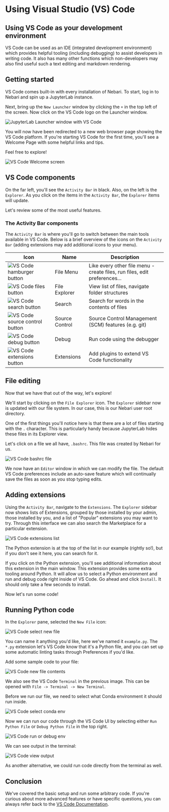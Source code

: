 # Using Visual Studio (VS) Code

## Using VS Code as your development environment

VS Code can be used as an IDE (integrated development environment) which
provides helpful tooling (including debugging) to assist developers in writing
code. It also has many other functions which non-developers may also find
useful such a text editing and markdown rendering.

## Getting started

VS Code comes built-in with every installation of Nebari. To start, log in
to Nebari and spin up a JupyterLab instance.

Next, bring up the `New Launcher` window by clicking the `+` in the top left of
the screen. Now click on the VS Code logo on the Launcher window.

![JupyterLab Launcher window with VS Code](/img/tutorials/vscode_launcher.png)

You will now have been redirected to a new web browser page showing the VS
Code platform. If you're starting VS Code for the first time, you'll see a
Welcome Page with some helpful links and tips.

Feel free to explore!

![VS Code Welcome screen](/img/tutorials/vscode_welcome.png)

## VS Code components

On the far left, you'll see the `Activity Bar` in black. Also, on the left is
the `Explorer`. As you click on the items in the `Activity Bar`, the `Explorer`
items will update.

Let's review some of the most useful features.

### The Activity Bar components

The `Activity Bar` is where you'll go to switch between the main tools
available in VS Code. Below is a brief overview of the icons on the
`Activity Bar` (adding extensions may add additional icons to your menu).

| Icon                                                                       | Name           | Description                                                               |
| -------------------------------------------------------------------------- | -------------- | ------------------------------------------------------------------------- |
| ![VS Code hamburger button](/img/tutorials/vscode_hamburger.png)           | File Menu      | Like every other file menu - create files, run files, edit preferences... |
| ![VS Code files button](/img/tutorials/vscode_files.png)                   | File Explorer  | View list of files, navigate folder structures                            |
| ![VS Code search button](/img/tutorials/vscode_search.png)                 | Search         | Search for words in the contents of files                                 |
| ![VS Code source control button](/img/tutorials/vscode_source_control.png) | Source Control | Source Control Management (SCM) features (e.g. git)                       |
| ![VS Code debug button](/img/tutorials/vscode_debug.png)                   | Debug          | Run code using the debugger                                               |
| ![VS Code extensions button](/img/tutorials/vscode_extensions.png)         | Extensions     | Add plugins to extend VS Code functionality                               |

## File editing

Now that we have that out of the way, let's explore!

We'll start by clicking on the `File Explorer` icon. The `Explorer` sidebar now
is updated with our file system. In our case, this is our Nebari user root
directory.

One of the first things you'll notice here is that there are a lot of files
starting with the `.` character. This is particularly handy because JupyterLab
hides these files in its Explorer view.

Let's click on a file we all have, `.bashrc`. This file was created by Nebari
for us.

![VS Code bashrc file](/img/tutorials/vscode_bashrc.png)

We now have an `Editor` window in which we can modify the file. The default
VS Code preferences include an auto-save feature which will continually save
the files as soon as you stop typing edits.

## Adding extensions

Using the `Activity Bar`, navigate to the `Extensions`. The `Explorer` sidebar
now shows lists of Extensions, grouped by those installed by your admin, those
installed by you, and a list of "Popular" extensions you may want to try.
Through this interface we can also search the Marketplace for a particular
extension.

![VS Code extensions list](/img/tutorials/vscode_extensions_list.png)

The Python extension is at the top of the list in our example (rightly so!),
but if you don't see it here, you can search for it.

If you click on the Python extension, you'll see additional information about
this extension in the main window. This extension provides some extra tooling
around Python. It will allow us to select a Python environment and run and
debug code right inside of VS Code. Go ahead and click `Install`. It should
only take a few seconds to install.

Now let's run some code!

## Running Python code

In the `Explorer` pane, selected the `New File` icon:

![VS Code select new file](/img/tutorials/vscode_new_file.png)

You can name it anything you'd like, here we've named it `example.py`. The
`*.py` extension let's VS Code know that it's a Python file, and you can set up
some automatic linting tasks through Preferences if you'd like.

Add some sample code to your file:

![VS Code new file contents](/img/tutorials/vscode_new_file_contents.png)

We also see the VS Code `Terminal` in the previous image. This can be
opened with `File -> Terminal -> New Terminal`.

Before we run our file, we need to select what Conda environment it should run
inside.

![VS Code select conda env](/img/tutorials/vscode_select_env.png)

Now we can run our code through the VS Code UI by selecting either
`Run Python File` or `Debug Python File` in the top right.

![VS Code run or debug env](/img/tutorials/vscode_run_debug_buttons.png)

We can see output in the terminal:

![VS Code view output](/img/tutorials/vscode_output.png)

As another alternative, we could run code directly from the terminal as well.

## Conclusion

We've covered the basic setup and run some arbitrary code. If you're curious
about more advanced features or have specific questions, you can always refer back
to the [VS Code Documentation](https://code.visualstudio.com/).
